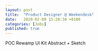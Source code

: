 ```yaml
---
layout: post
title:  "Product Designer @ Weekendesk"
date:   2020-02-09 15:28:30 +0100
categories: [Jobs]
published: true
---
```


POC
Rewamp
UI Kit
Abstract + Sketch
